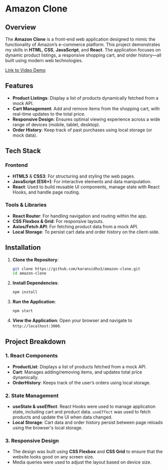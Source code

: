 # Amazon Clone

## Overview

The **Amazon Clone** is a front-end web application designed to mimic the functionality of Amazon’s e-commerce platform. This project demonstrates my skills in **HTML**, **CSS**, **JavaScript**, and **React**. The application focuses on dynamic product listings, a responsive shopping cart, and order history—all built using modern web technologies.

[Link to Video Demo](https://drive.google.com/file/d/185RPC7H0Ssz4BaKPF7JzT3SS8allWcuU/view?usp=sharing)

## Features

- **Product Listings**: Display a list of products dynamically fetched from a mock API.
- **Cart Management**: Add and remove items from the shopping cart, with real-time updates to the total price.
- **Responsive Design**: Ensures optimal viewing experience across a wide range of devices (mobile, tablet, desktop).
- **Order History**: Keep track of past purchases using local storage (or mock data).

## Tech Stack

### Frontend

- **HTML5** & **CSS3**: For structuring and styling the web pages.
- **JavaScript (ES6+)**: For interactive elements and data manipulation.
- **React**: Used to build reusable UI components, manage state with React Hooks, and handle page routing.

### Tools & Libraries

- **React Router**: For handling navigation and routing within the app.
- **CSS Flexbox & Grid**: For responsive layouts.
- **Axios/Fetch API**: For fetching product data from a mock API.
- **Local Storage**: To persist cart data and order history on the client-side.

## Installation

1. **Clone the Repository**:
   ```bash
   git clone https://github.com/karansidhu3/amazon-clone.git
   cd amazon-clone
   ```
2. **Install Dependencies**:
   ```bash
   npm install
   ```
3. **Run the Application**:
   ```bash
   npm start
   ```
4. **View the Application**:
   Open your browser and navigate to `http://localhost:3000`.

## Project Breakdown

### 1. **React Components**

- **ProductList**: Displays a list of products fetched from a mock API.
- **Cart**: Manages adding/removing items, and updates total price dynamically.
- **OrderHistory**: Keeps track of the user’s orders using local storage.

### 2. **State Management**

- **useState & useEffect**: React Hooks were used to manage application state, including cart and product data. `useEffect` was used to fetch products and update the UI when data changed.
- **Local Storage**: Cart data and order history persist between page reloads using the browser's local storage.

### 3. **Responsive Design**

- The design was built using **CSS Flexbox** and **CSS Grid** to ensure that the website looks good on any screen size.
- Media queries were used to adjust the layout based on device size.


